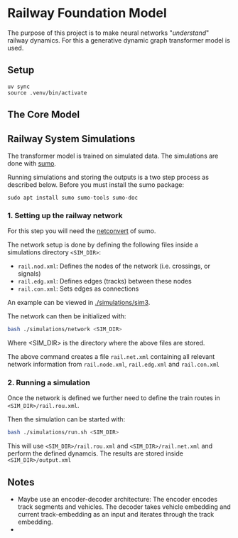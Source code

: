 # Railway Foundation Model

The purpose of this project is to make neural networks "*understand*" railway dynamics. For this a generative dynamic graph transformer model is used.


## Setup

```
uv sync
source .venv/bin/activate
```

## The Core Model


## Railway System Simulations

The transformer model is trained on simulated data. The simulations are done with [sumo](https://sumo.dlr.de/docs/index.html).

Running simulations and storing the outputs is a two step process as described below. Before you must install the sumo package:

```
sudo apt install sumo sumo-tools sumo-doc
```


### 1. Setting up the railway network

For this step you will need the [netconvert](https://sumo.dlr.de/docs/netconvert.html) of sumo.

The network setup is done by defining the following files inside a simulations directory `<SIM_DIR>`:

- `rail.nod.xml`: Defines the nodes of the network (i.e. crossings, or signals)
- `rail.edg.xml`: Defines edges (tracks) between these nodes
- `rail.con.xml`: Sets edges as connections

An example can be viewed in [./simulations/sim3](./simulations/sim3/).

The network can then be initialized with:

```bash
bash ./simulations/network <SIM_DIR>
```

Where <SIM_DIR> is the directory where the above files are stored.

The above command creates a file `rail.net.xml` containing all relevant network information from `rail.node.xml`, `rail.edg.xml` and `rail.con.xml`

### 2. Running a simulation

Once the network is defined we further need to define the train routes in `<SIM_DIR>/rail.rou.xml`.

Then the simulation can be started with:

```bash
bash ./simulations/run.sh <SIM_DIR>
```

This will use `<SIM_DIR>/rail.rou.xml` and `<SIM_DIR>/rail.net.xml` and perform the defined dynamcis. The results are stored inside `<SIM_DIR>/output.xml`


## Notes

 - Maybe use an encoder-decoder architecture: The encoder encodes track segments and vehicles. The decoder takes vehicle embedding and current track-embedding as an input and iterates through the track embedding.
 - 